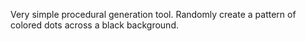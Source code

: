 Very simple procedural generation tool. Randomly create a pattern of colored dots across a black background.
